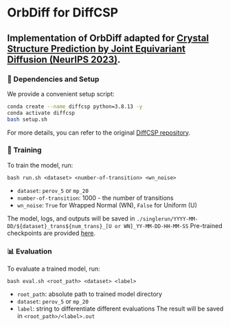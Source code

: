 
# OrbDiff for DiffCSP
Implementation of **OrbDiff** adapted for [Crystal Structure Prediction by Joint Equivariant Diffusion (NeurIPS 2023)](https://arxiv.org/abs/2309.04475).
---
### 🚀 Dependencies and Setup
We provide a convenient setup script:
```bash
conda create --name diffcsp python=3.8.13 -y
conda activate diffcsp
bash setup.sh
```
For more details, you can refer to the original [DiffCSP repository](https://github.com/jiaor17/DiffCSP).

### 🔧 Training
To train the model, run:
```
bash run.sh <dataset> <number-of-transition> <wn_noise>
```
-  `dataset`: `perov_5` or `mp_20`
-  `number-of-transition`: 1000 - the number of transitions
-  `wn_noise`: `True` for Wrapped Normal (WN), `False` for Uniform (U)

The model, logs, and outputs will be saved in `./singlerun/YYYY-MM-DD/${dataset}_trans${num_trans}_[U or WN]_YY-MM-DD-HH-MM-SS`
Pre-trained checkpoints are provided [here]().

### 📊 Evaluation
To evaluate a trained model, run:
```
bash eval.sh <root_path> <dataset> <label>
```
- `root_path`: absolute path to trained model directory
- `dataset`: `perov_5` or `mp_20`
- `label`: string to differentiate different evaluations
The result will be saved in `<root_path>/<label>.out`